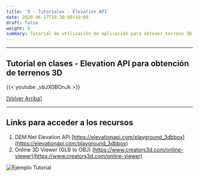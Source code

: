 ```yaml
---
title: '9 - Tutoriales - Elevation API'
date: 2020-06-17T19:30:08+10:00
draft: false
weight: 9
summary: Tutorial de utilización de aplicación para obtener terreno 3D.
---
```


---

## Tutorial en clases - Elevation API para obtención de terrenos 3D

{{< youtube _vbJX0BOnJk >}}

[[Volver Arriba]](#top)

---

## Links para acceder a los recursos

1. DEM.Net Elevation API [https://elevationapi.com/playground_3dbbox](https://elevationapi.com/playground_3dbbox)
2. Online 3D Viewer (GLB to OBJ) [https://www.creators3d.com/online-viewer](https://www.creators3d.com/online-viewer)

![Ejemplo Tutorial](/img/3dterrain.PNG "Ejemplo Tutorial Terreno 3D")